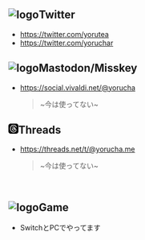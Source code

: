 ## ![logo](/post-assets/social/twitter.svg?w=20&h=20)Twitter

- <https://twitter.com/yorutea>
- <https://twitter.com/yoruchar>

## ![logo](/post-assets/social/mastodon.svg?w=20&h=20)Mastodon/Misskey

- <https://social.vivaldi.net/@yorucha>

  > ~今は使ってない~

## ![logo](/post-assets/social/threads.png?w=20&h=20)Threads

- <https://threads.net/t/@yorucha.me>

  > ~今は使ってない~

&nbsp;

## ![logo](/post-assets/social/sports_esports.svg?w=20&h=20)Game

- SwitchとPCでやってます
